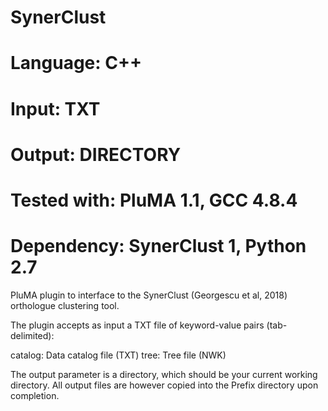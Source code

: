 # SynerClust
# Language: C++
# Input: TXT
# Output: DIRECTORY
# Tested with: PluMA 1.1, GCC 4.8.4
# Dependency: SynerClust 1, Python 2.7

PluMA plugin to interface to the SynerClust (Georgescu et al, 2018) orthologue clustering tool.

The plugin accepts as input a TXT file of keyword-value pairs (tab-delimited):

catalog: Data catalog file (TXT)
tree: Tree file (NWK)

The output parameter is a directory, which should be your current working directory.  All output files
are however copied into the Prefix directory upon completion.

